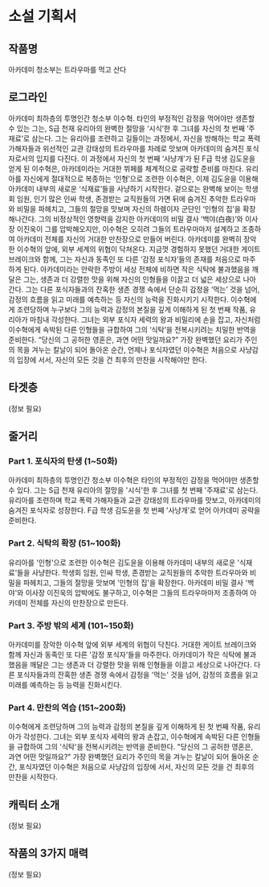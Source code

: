 # 소설 기획서

## 작품명
아카데미 청소부는 트라우마를 먹고 산다

## 로그라인
아카데미 최하층의 투명인간 청소부 이수혁. 타인의 부정적인 감정을 먹어야만 생존할 수 있는 그는, S급 천재 유리아의 완벽한 절망을 ‘시식’한 후 그녀를 자신의 첫 번째 ‘주재료’로 삼는다. 그는 유리아를 조련하고 길들이는 과정에서, 자신을 방해하는 학교 폭력 가해자들과 위선적인 교관 강태성의 트라우마를 차례로 맛보며 아카데미의 숨겨진 포식자로서의 입지를 다진다. 이 과정에서 자신의 첫 번째 ‘사냥개’가 된 F급 학생 김도윤을 얻게 된 이수혁은, 아카데미라는 거대한 뷔페를 체계적으로 공략할 준비를 마친다. 유리아를 자신에게 절대적으로 복종하는 ‘인형’으로 조련한 이수혁은, 이제 김도윤을 이용해 아카데미 내부의 새로운 ‘식재료’들을 사냥하기 시작한다. 겉으로는 완벽해 보이는 학생회 임원, 인기 많은 인싸 학생, 존경받는 교직원들의 가면 뒤에 숨겨진 추악한 트라우마와 비밀을 파헤치고, 그들의 절망을 맛보며 자신의 하렘이자 군단인 ‘인형의 집’을 확장해나간다. 그의 비정상적인 영향력을 감지한 아카데미의 비밀 결사 ‘백야(白夜)’와 이사장 이진욱이 그를 압박해오지만, 이수혁은 오히려 그들의 트라우마마저 설계하고 조종하여 아카데미 전체를 자신의 거대한 만찬장으로 만들어 버린다. 아카데미를 완벽히 장악한 이수혁의 앞에, 외부 세계의 위협이 닥쳐온다. 지금껏 경험하지 못했던 거대한 게이트 브레이크와 함께, 그는 자신과 동족인 또 다른 ‘감정 포식자’들의 존재를 처음으로 마주하게 된다. 아카데미라는 안락한 주방이 세상 전체에 비하면 작은 식탁에 불과했음을 깨달은 그는, 생존과 더 강렬한 맛을 위해 자신의 인형들을 이끌고 더 넓은 세상으로 나아간다. 그는 다른 포식자들과의 잔혹한 생존 경쟁 속에서 단순히 감정을 ‘먹는’ 것을 넘어, 감정의 흐름을 읽고 미래를 예측하는 등 자신의 능력을 진화시키기 시작한다. 이수혁에게 조련당하며 누구보다 그의 능력과 감정의 본질을 깊게 이해하게 된 첫 번째 작품, 유리아가 마침내 각성한다. 그녀는 외부 포식자 세력의 왕과 비밀리에 손을 잡고, 자신처럼 이수혁에게 속박된 다른 인형들을 규합하여 그의 ‘식탁’을 전복시키려는 치밀한 반역을 준비한다. “당신의 그 공허한 영혼은, 과연 어떤 맛일까요?” 가장 완벽했던 요리가 주인의 목을 겨누는 칼날이 되어 돌아온 순간, 언제나 포식자였던 이수혁은 처음으로 사냥감의 입장에 서서, 자신의 모든 것을 건 최후의 만찬을 시작해야만 한다.

## 타겟층
(정보 필요)

## 줄거리
### Part 1. 포식자의 탄생 (1~50화)
아카데미 최하층의 투명인간 청소부 이수혁은 타인의 부정적인 감정을 먹어야만 생존할 수 있다. 그는 S급 천재 유리아의 절망을 '시식'한 후 그녀를 첫 번째 '주재료'로 삼는다. 유리아를 조련하며 학교 폭력 가해자들과 교관 강태성의 트라우마를 맛보고, 아카데미의 숨겨진 포식자로 성장한다. F급 학생 김도윤을 첫 번째 '사냥개'로 얻어 아카데미 공략을 준비한다.

### Part 2. 식탁의 확장 (51~100화)
유리아를 '인형'으로 조련한 이수혁은 김도윤을 이용해 아카데미 내부의 새로운 '식재료'들을 사냥한다. 학생회 임원, 인싸 학생, 존경받는 교직원들의 추악한 트라우마와 비밀을 파헤치고, 그들의 절망을 맛보며 '인형의 집'을 확장한다. 아카데미 비밀 결사 '백야'와 이사장 이진욱의 압박에도 불구하고, 이수혁은 그들의 트라우마마저 조종하여 아카데미 전체를 자신의 만찬장으로 만든다.

### Part 3. 주방 밖의 세계 (101~150화)
아카데미를 장악한 이수혁 앞에 외부 세계의 위협이 닥친다. 거대한 게이트 브레이크와 함께 자신과 동족인 또 다른 '감정 포식자'들을 마주한다. 아카데미가 작은 식탁에 불과했음을 깨달은 그는 생존과 더 강렬한 맛을 위해 인형들을 이끌고 세상으로 나아간다. 다른 포식자들과의 잔혹한 생존 경쟁 속에서 감정을 '먹는' 것을 넘어, 감정의 흐름을 읽고 미래를 예측하는 등 능력을 진화시킨다.

### Part 4. 만찬의 역습 (151~200화)
이수혁에게 조련당하며 그의 능력과 감정의 본질을 깊게 이해하게 된 첫 번째 작품, 유리아가 각성한다. 그녀는 외부 포식자 세력의 왕과 손잡고, 이수혁에게 속박된 다른 인형들을 규합하여 그의 '식탁'을 전복시키려는 반역을 준비한다. "당신의 그 공허한 영혼은, 과연 어떤 맛일까요?" 가장 완벽했던 요리가 주인의 목을 겨누는 칼날이 되어 돌아온 순간, 포식자였던 이수혁은 처음으로 사냥감의 입장에 서서, 자신의 모든 것을 건 최후의 만찬을 시작한다.

## 캐릭터 소개
(정보 필요)

## 작품의 3가지 매력
(정보 필요)